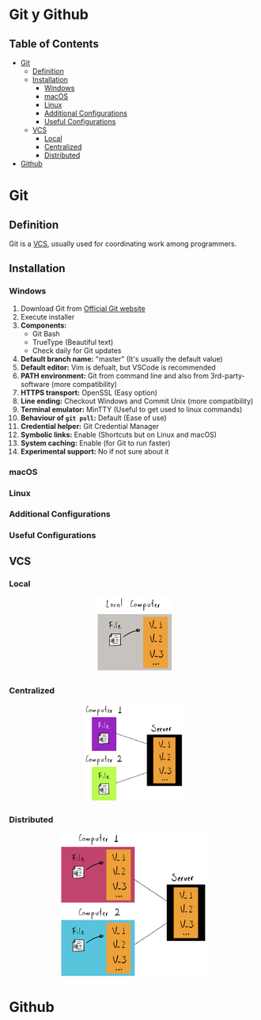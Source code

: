 <h1>Git y Github</h1>

## Table of Contents
- [Git](#git)
  - [Definition](#definition)
  - [Installation](#installation)
    - [Windows](#windows)
    - [macOS](#macos)
    - [Linux](#linux)
    - [Additional Configurations](#additional-configurations)
    - [Useful Configurations](#useful-configurations)
  - [VCS](#vcs)
    - [Local](#local)
    - [Centralized](#centralized)
    - [Distributed](#distributed)
- [Github](#github)

# Git

## Definition
Git is a [VCS](#vcs), usually used for coordinating work among programmers.

## Installation

### Windows
1. Download Git from [Official Git website](https://git-scm.com)
2. Execute installer
3. **Components:**
   - Git Bash
   - TrueType (Beautiful text)
   - Check daily for Git updates
4. **Default branch name:** "master" (It's usually the default value)
5. **Default editor:** Vim is defualt, but VSCode is recommended
6. **PATH environment:** Git from command line and also from 3rd-party-software (more compatibility)
7. **HTTPS transport:** OpenSSL (Easy option)
8. **Line ending:** Checkout Windows and Commit Unix (more compatibility)
9. **Terminal emulator:** MinTTY (Useful to get used to linux commands)
10. **Behaviour of `git pull`:** Default (Ease of use)
11. **Credential helper:** Git Credential Manager
12. **Symbolic links:** Enable (Shortcuts but on Linux and macOS)
13. **System caching:** Enable (for Git to run faster)
14. **Experimental support:** No if not sure about it

### macOS

### Linux

### Additional Configurations

### Useful Configurations

## VCS

### Local

<p align="center">
  <img src="Images/VCS_local.png" alt="drawing" width="160"/>
</p>

### Centralized

<p align="center">
  <img src="Images/VCS_centralized.png" alt="drawing" width="200"/>
</p>

### Distributed

<p align="center">
  <img src="Images/VCS_distributed.png" alt="drawing" width="300"/>
</p>

# Github